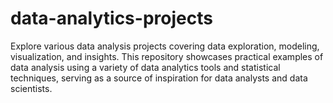 # data-analytics-projects
Explore various data analysis projects covering data exploration, modeling, visualization, and insights. This repository showcases practical examples of data analysis using a variety of data analytics tools and statistical techniques, serving as a source of inspiration for data analysts and data scientists.
